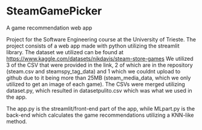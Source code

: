 # SteamGamePicker
A game recommendation web app

Project for the Software Engineering course at the University of Trieste.
The project consists of a web app made with python utilizing the streamlit library. 
The dataset we utilized can be found at https://www.kaggle.com/datasets/nikdavis/steam-store-games
We utilized 3 of the CSV that were provided in the link, 2 of which are in the repository (steam.csv and steamspy_tag_data) and 1 which we couldnt upload to github due to it being more than 25MB (steam_media_data, which we only utilized to get an image of each game).
The CSVs were merged utilizing dataset.py, which resulted in datasetpulito.csv which was what we used in the app.

The app.py is the streamlit/front-end part of the app, while MLpart.py is the back-end which calculates the game recommendations utilizing a KNN-like method. 

